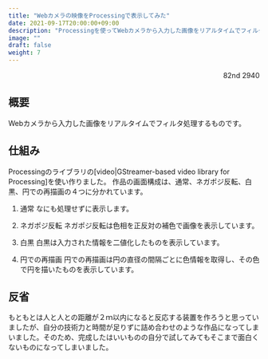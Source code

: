 ```yaml
---
title: "Webカメラの映像をProcessingで表示してみた"
date: 2021-09-17T20:00:00+09:00  
description: "Processingを使ってWebカメラから入力した画像をリアルタイムでフィルタ処理する。"
image: ""
draft: false
weight: 7
---
```


<div align="right">82nd 2940</div>

## 概要
Webカメラから入力した画像をリアルタイムでフィルタ処理するものです。

## 仕組み
Processingのライブラリの[video|GStreamer-based video library for Processing]を使い作りました。
作品の画面構成は、通常、ネガポジ反転、白黒、円での再描画の４つに分かれています。

1. 通常
なにも処理せずに表示します。

2. ネガポジ反転
ネガポジ反転は色相を正反対の補色で画像を表示しています。

3. 白黒
白黒は入力された情報を二値化したものを表示しています。

4. 円での再描画
円での再描画は円の直径の間隔ごとに色情報を取得し、その色で円を描いたものを表示しています。

## 反省
もともとは人と人との距離が２ｍ以内になると反応する装置を作ろうと思っていましたが、自分の技術力と時間が足りずに詰め合わせのような作品になってしまいました。そのため、完成したはいいものの自分で試してみてもそこまで面白くないものになってしまいました。